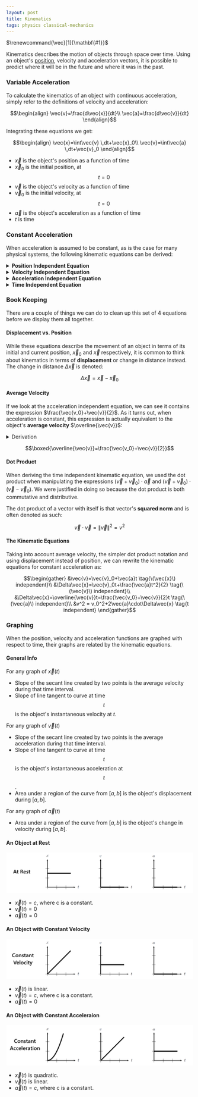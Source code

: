 ```yaml
---
layout: post
title: Kinematics
tags: physics classical-mechanics
---
```

<!-- Make vectors bold rather than arrow headed --> $\renewcommand{\vec}[1]{\mathbf{#1}}$
Kinematics describes the motion of objects through space over time. Using an object's [position](/2018/03/15/position), velocity and acceleration vectors, it is possible to predict where it will be in the future and where it was in the past.

### Variable Acceleration
To calculate the kinematics of an object with continuous acceleration, simply refer to the definitions of velocity and acceleration:

$$\begin{align}
\vec{v}=\frac{d\vec{x}}{dt}\\
\vec{a}=\frac{d\vec{v}}{dt}
\end{align}$$

Integrating these equations we get:

$$\begin{align}
\vec{x}=\int\vec{v} \,dt+\vec{x}_0\\
\vec{v}=\int\vec{a} \,dt+\vec{v}_0
\end{align}$$

- $\vec{x}$ is the object's position as a function of time
- $\vec{x}_0$ is the initial position, at $$t=0$$
- $\vec{v}$ is the object's velocity as a function of time
- $\vec{v}_0$ is the initial velocity, at $$t=0$$
- $\vec{a}$ is the object's acceleration as a function of time
- $t$ is time

<!--more-->

### Constant Acceleration
When acceleration is assumed to be constant, as is the case for many physical systems, the following kinematic equations can be derived:

<!-- #### Position Independent Equation
$$\begin{align}
\vec{v}&=\int\vec{a} \,dt+\vec{v}_0 \tag{integral def. of \(\vec{v}\)}\\
&=\vec{a}\int dt+\vec{v}_0 \tag{\(\vec{a}\) is constant}\\
&=\vec{a}t+\vec{v}_0
\end{align}$$ -->

<details>
<summary><strong>Position Independent Equation</strong></summary>
<p>$$\begin{align}
\vec{v}&=\int\vec{a} \,dt+\vec{v}_0 \tag{integral def. of \(\vec{v}\)}\\
&=\vec{a}\int dt+\vec{v}_0 \tag{\(\vec{a}\) is constant}\\
&=\vec{a}t+\vec{v}_0
\end{align}$$</p>
<p>$$\boxed{\vec{v}=\vec{v}_0+\vec{a}t}$$</p>
</details>

<!-- #### Velocity Independent Equation
$$\begin{align}
\vec{v}&=\vec{a}t+\vec{v}_0 \tag{\(\vec{x}\) independent Eq.}\\
\vec{x}&=\int\vec{v} \,dt+\vec{x}_0 \tag{integral def. of \(\vec{x}\)}\\
&=\int(\vec{a}t+\vec{v}_0) \,dt+\vec{x}_0 \\
&=\int\vec{a}t\,dt + \int\vec{v}_0 \,dt+\vec{x}_0 \\
&=\vec{a}\int t \,dt + \vec{v}_0t+\vec{x}_0 \tag{\(\vec{a}\) is constant}\\
&=\frac{\vec{a}t^2}{2}+\vec{v}_0t+\vec{x}_0
\end{align}$$

$$\boxed{\vec{x}=\frac{\vec{a}t^2}{2}+\vec{v}_0t+\vec{x}_0}$$ -->

<details>
<summary><strong>Velocity Independent Equation</strong></summary>
<p>$$\begin{align}
\vec{v}&=\vec{a}t+\vec{v}_0 \tag{\(\vec{x}\) independent Eq.}\\
\vec{x}&=\int\vec{v} \,dt+\vec{x}_0 \tag{integral def. of \(\vec{x}\)}\\
&=\int(\vec{a}t+\vec{v}_0) \,dt+\vec{x}_0 \\
&=\int\vec{a}t\,dt + \int\vec{v}_0 \,dt+\vec{x}_0 \\
&=\vec{a}\int t \,dt + \vec{v}_0t+\vec{x}_0 \tag{\(\vec{a}\) is constant}\\
&=\frac{\vec{a}t^2}{2}+\vec{v}_0t+\vec{x}_0
\end{align}$$</p>
<p>$$\boxed{\vec{x}=\vec{x}_0+\vec{v}_0t+\frac{\vec{a}t^2}{2}}$$</p>
</details>

<!-- #### Acceleration Independent Equation
$$\begin{align}
\vec{v}&=\vec{a}t+\vec{v}_0 \tag{\(\vec{x}\) independent Eq.}\\
\vec{a}&=\frac{\vec{v}-\vec{v_0}}{t}\\
\vec{x}&=\frac{\vec{a}t^2}{2}+\vec{v}_0t+\vec{x}_0 \tag{\(\vec{v}\) independent Eq.}\\
&=\frac{\frac{\vec{v}-\vec{v_0}}{t}t^2}{2}+\vec{v}_0t+\vec{x}_0\\
&=\frac{\vec{v_0}+\vec{v}}{2}t+\vec{x}_0\\
\end{align}$$

$$\boxed{\vec{x}=\frac{\vec{v_0}+\vec{v}}{2}t+\vec{x}_0}$$ -->

<details>
<summary><strong>Acceleration Independent Equation</strong></summary>
<p>$$\begin{align}
\vec{v}&=\vec{a}t+\vec{v}_0 \tag{\(\vec{x}\) independent Eq.}\\
\vec{a}&=\frac{\vec{v}-\vec{v_0}}{t}\\
\vec{x}&=\frac{\vec{a}t^2}{2}+\vec{v}_0t+\vec{x}_0 \tag{\(\vec{v}\) independent Eq.}\\
&=\frac{\frac{\vec{v}-\vec{v_0}}{t}t^2}{2}+\vec{v}_0t+\vec{x}_0\\
&=\frac{\vec{v_0}+\vec{v}}{2}t+\vec{x}_0\\
\end{align}$$</p>
<p>$$\boxed{\vec{x}=\vec{x}_0+\frac{\vec{v_0}+\vec{v}}{2}t}$$</p>
</details>

<!-- #### Time Independent Equation
$$\begin{align}
&\vec{v}=\vec{a}t+\vec{v}_0 \tag{\(\vec{x}\) independent Eq.}\\
&{\vec{a}}t=\vec{v}-\vec{v}_0\\
&\vec{x}=\frac{\vec{v_0}+\vec{v}}{2}t+\vec{x}_0 \tag{\(\vec{a}\) independent Eq.}\\
&2(\vec{x}-\vec{x}_0)=(\vec{v}+\vec{v}_0)t\\
\end{align}$$

$$\begin{align}
2\vec{a}\cdot(\vec{x}-\vec{x}_0)&=(\vec{v}+\vec{v}_0)\cdot\vec{a}t\\
&=(\vec{v}+\vec{v}_0)\cdot(\vec{v}-\vec{v}_0) \tag{foil dot product}\\
&=\vec{v} \cdot \vec{v} - \vec{v}_0 \cdot \vec{v}_0\\
&=\left \| \vec{v} \right \|^2-\left \| \vec{v}_0 \right \|^2\\
\end{align}$$

$$\boxed{\left \| \vec{v} \right \|^2 = 2\vec{a}\cdot(\vec{x}-\vec{x}_0)+\left \| \vec{v}_0 \right \|^2}$$ -->

<details>
<summary><strong>Time Independent Equation</strong></summary>
<p>$$\begin{align}
&\vec{v}=\vec{a}t+\vec{v}_0 \tag{\(\vec{x}\) independent Eq.}\\
&{\vec{a}}t=\vec{v}-\vec{v}_0\\
&\vec{x}=\frac{\vec{v_0}+\vec{v}}{2}t+\vec{x}_0 \tag{\(\vec{a}\) independent Eq.}\\
&2(\vec{x}-\vec{x}_0)=(\vec{v}+\vec{v}_0)t\\
\end{align}$$

$$\begin{align}
2\vec{a}\cdot(\vec{x}-\vec{x}_0)&=(\vec{v}+\vec{v}_0)\cdot\vec{a}t\\
&=(\vec{v}+\vec{v}_0)\cdot(\vec{v}-\vec{v}_0) \tag{foil dot product}\\
&=\vec{v} \cdot \vec{v} - \vec{v}_0 \cdot \vec{v}_0\\
&=\left \| \vec{v} \right \|^2-\left \| \vec{v}_0 \right \|^2\\
\end{align}$$</p>

<p>$$\boxed{\left \| \vec{v} \right \|^2 = 2\vec{a}\cdot(\vec{x}-\vec{x}_0)+\left \| \vec{v}_0 \right \|^2}$$</p>
</details>

### Book Keeping
There are a couple of things we can do to clean up this set of 4 equations before we display them all together.

#### Displacement vs. Position
While these equations describe the movement of an object in terms of its initial and current position, $\vec{x}_0$ and $\vec{x}$ respectively, it is common to think about kinematics in terms of **displacement** or change in distance instead. The change in distance $\Delta\vec{x}$ is denoted:

$$\Delta\vec{x}=\vec{x}-\vec{x}_0$$

#### Average Velocity
If we look at the acceleration independent equation, we can see it contains the expression $\frac{\vec{v_0}+\vec{v}}{2}$. As it turns out, when acceleration is constant, this expression is actually equivalent to the object's **average velocity** $\overline{\vec{v}}$:

<details>
<summary>Derivation</summary>
<p>$$\begin{align}
&\overline{\vec{v}}=\frac{\vec{x}-\vec{x}_0}{t} \tag{def. of \(\overline{\vec{v}}\)}\\
&\overline{\vec{v}}t=\vec{x}-\vec{x}_0\\
&\vec{x}-\vec{x}_0=\frac{\vec{a}t^2}{2}+\vec{v}_0t \tag{\(\vec{v}\) independent Eq.}\\
&\overline{\vec{v}}t=\frac{\vec{a}t^2}{2}+\vec{v}_0t\\
&\overline{\vec{v}}=\frac{\vec{a}t}{2}+\vec{v}_0\\
&\vec{v}=\vec{a}t+\vec{v}_0 \tag{\(\vec{x}\) independent Eq.}\\
&\vec{a}t=\vec{v}-\vec{v}_0\\
&\overline{\vec{v}}=\frac{\vec{v}-\vec{v}_0}{2}+\vec{v}_0=\frac{\vec{v_0}+\vec{v}}{2}
\end{align}$$</p>
</details>

$$\boxed{\overline{\vec{v}}=\frac{\vec{v_0}+\vec{v}}{2}}$$

#### Dot Product
When deriving the time independent kinematic equation, we used the dot product when manipulating the expressions $(\vec{v}+\vec{v}_0)\cdot \vec{a}$ and $(\vec{v}+\vec{v}_0)\cdot(\vec{v}-\vec{v}_0)$. We were justified in doing so because the dot product is both commutative and distributive.

The dot product of a vector with itself is that vector's **squared norm** and is often denoted as such:

$$\vec{v}\cdot\vec{v}=\left \| \vec{v} \right \|^2=v^2$$

#### The Kinematic Equations
Taking into account average velocity, the simpler dot product notation and using displacement instead of position, we can rewrite the kinematic equations for constant acceleration as:

$$\begin{gather}
&\vec{v}=\vec{v}_0+\vec{a}t \tag{\(\vec{x}\) independent}\\
&\Delta\vec{x}=\vec{v}_0t+\frac{\vec{a}t^2}{2} \tag{\(\vec{v}\) independent}\\
&\Delta\vec{x}=\overline{\vec{v}}t=\frac{\vec{v_0}+\vec{v}}{2}t \tag{\(\vec{a}\) independent}\\
&v^2 = v_0^2+2\vec{a}\cdot\Delta\vec{x} \tag{t independent}
\end{gather}$$

### Graphing
When the position, velocity and acceleration functions are graphed with respect to time, their graphs are related by the kinematic equations.

#### General Info
For any graph of $\vec{x}(t)$
-  Slope of the secant line created by two points is the average velocity during that time interval.
- Slope of line tangent to curve at time $$t$$ is the object's instantaneous velocity at $t$.

For any graph of $\vec{v}(t)$
-  Slope of the secant line created by two points is the average acceleration during that time interval.
- Slope of line tangent to curve at time $$t$$ is the object's instantaneous acceleration at $$t$$.
- Area under a region of the curve from $[a,b]$ is the object's displacement during $[a,b]$.

For any graph of $\vec{a}(t)$
- Area under a region of the curve from $[a,b]$ is the object's change in velocity during $[a,b]$.

#### An Object at Rest
![graphs](/assets/physics/kinematics/kinematics_at_rest.png?style=centerme)
- $\vec{x}(t) = c$, where c is a constant.
- $\vec{v}(t)=0$
- $\vec{a}(t)=0$

#### An Object with Constant Velocity
![graphs](/assets/physics/kinematics/kinematics_const_vel.png?style=centerme)
- $\vec{x}(t)$ is linear.
- $\vec{v}(t) = c$, where c is a constant.
- $\vec{a}(t)=0$

#### An Object with Constant Acceleraion
![graphs](/assets/physics/kinematics/kinematics_const_accel.png?style=centerme)
- $\vec{x}(t)$ is quadratic.
- $\vec{v}(t)$ is linear.
- $\vec{a}(t) = c$, where c is a constant.
